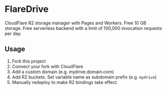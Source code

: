 # FlareDrive

CloudFlare R2 storage manager with Pages and Workers. Free 10 GB storage. Free serverless backend with a limit of 100,000 invocation requests per day.

## Usage

1. Fork this project
2. Connect your fork with CloudFlare
3. Add a custom domain (e.g. mydrive.domain.com)
4. Add R2 buckets. Set variable name as subdomain prefix (e.g. `mydrive`)
5. Manually redeploy to make R2 bindings take effect.
